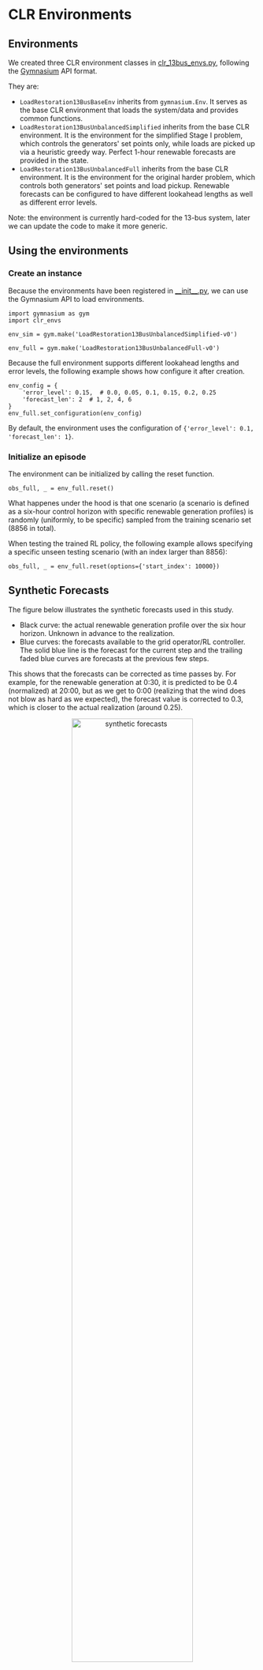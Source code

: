 # CLR Environments

## Environments

We created three CLR environment classes in [clr_13bus_envs.py](clr_13bus_envs.py), following the [Gymnasium](https://gymnasium.farama.org/api/env/) API format.

They are:
- `LoadRestoration13BusBaseEnv` inherits from `gymnasium.Env`. It serves as the base CLR environment that loads the system/data and provides common functions.
- `LoadRestoration13BusUnbalancedSimplified` inherits from the base CLR environment. It is the environment for the simplified Stage I problem, which controls the generators' set points only, while loads are picked up via a heuristic greedy way. Perfect 1-hour renewable forecasts are provided in the state.
- `LoadRestoration13BusUnbalancedFull` inherits from the base CLR environment. It is the environment for the original harder problem, which controls both generators' set points and load pickup. Renewable forecasts can be configured to have different lookahead lengths as well as different error levels.


Note: the environment is currently hard-coded for the 13-bus system, later we can update the code to make it more generic.

## Using the environments

### Create an instance

Because the environments have been registered in [\_\_init__.py](../__init__.py), we can use the Gymnasium API to load environments.

```
import gymnasium as gym
import clr_envs

env_sim = gym.make('LoadRestoration13BusUnbalancedSimplified-v0')

env_full = gym.make('LoadRestoration13BusUnbalancedFull-v0')
```

Because the full environment supports different lookahead lengths and error levels, the following example shows how configure it after creation.

```
env_config = {
    'error_level': 0.15,  # 0.0, 0.05, 0.1, 0.15, 0.2, 0.25
    'forecast_len': 2  # 1, 2, 4, 6
}
env_full.set_configuration(env_config)
```
By default, the environment uses the configuration of `{'error_level': 0.1, 'forecast_len': 1}`.

### Initialize an episode

The environment can be initialized by calling the reset function.

```
obs_full, _ = env_full.reset()
```

What happenes under the hood is that one scenario (a scenario is defined as a six-hour control horizon with specific renewable generation profiles) is randomly (uniformly, to be specific) sampled from the training scenario set (8856 in total).

When testing the trained RL policy, the following example allows specifying a specific unseen testing scenario (with an index larger than 8856):

```
obs_full, _ = env_full.reset(options={'start_index': 10000})
```

## Synthetic Forecasts

The figure below illustrates the synthetic forecasts used in this study.

- Black curve: the actual renewable generation profile over the six hour horizon. Unknown in advance to the realization.
- Blue curves: the forecasts available to the grid operator/RL controller. The solid blue line is the forecast for the current step and the trailing faded blue curves are forecasts at the previous few steps. 

This shows that the forecasts can be corrected as time passes by. For example, for the renewable generation at 0:30, it is predicted to be 0.4 (normalized) at 20:00, but as we get to 0:00 (realizing that the wind does not blow as hard as we expected), the forecast value is corrected to 0.3, which is closer to the actual realization (around 0.25).

<p align="center">
    <img src="../../../train/figs/wind_09.gif" alt="synthetic forecasts" width="70%"><br>
    <em>An example of the synthetic forecasts.</em>
</p>
